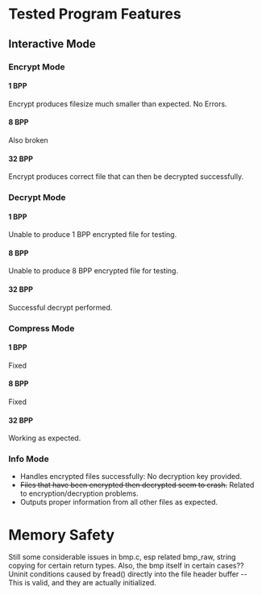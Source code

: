 # Tested Program Features

## Interactive Mode

### Encrypt Mode

#### 1 BPP
Encrypt produces filesize much smaller than expected. No Errors.

#### 8 BPP
Also broken

#### 32 BPP
Encrypt produces correct file that can then be decrypted successfully.

### Decrypt Mode

#### 1 BPP
Unable to produce 1 BPP encrypted file for testing.

#### 8 BPP
Unable to produce 8 BPP encrypted file for testing.

#### 32 BPP
Successful decrypt performed.

### Compress Mode

#### 1 BPP
Fixed

#### 8 BPP
Fixed

#### 32 BPP
Working as expected.

### Info Mode
- Handles encrypted files successfully: No decryption key provided.
- ~~Files that have been encrypted then decrypted seem to crash.~~ Related to encryption/decryption problems.
- Outputs proper information from all other files as expected.

# Memory Safety
Still some considerable issues in bmp.c, esp related bmp_raw,
string copying for certain return types. Also, the bmp itself
in certain cases??
Uninit conditions caused by fread() directly into the file
header buffer -- This is valid, and they are actually initialized.